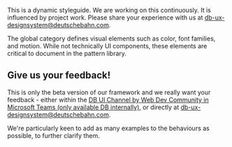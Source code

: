 This is a dynamic styleguide. We are working on this continuously. It is influenced by project work. Please share your experience with us at db-ux-designsystem@deutschebahn.com.

The global category defines visual elements such as color, font families, and motion. While not technically UI components, these elements are critical to document in the pattern library.

## Give us your feedback!

This is only the beta version of our framework and we really want your feedback - either within the <a href="https://db.de/krnm74" target="_blank" rel="noopener noreferrer">DB UI Channel by Web Dev Community in Microsoft Teams (only available DB internally)</a>, or directly at [db-ux-designsystem@deutschebahn.com](mailto:db-ux-designsystem@deutschebahn.com).

We're particularly keen to add as many examples to the behaviours as possible, to further clarify them.
